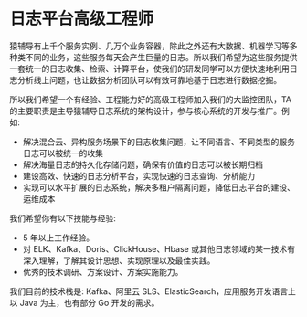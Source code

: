 # 日志平台高级工程师

猿辅导有上千个服务实例、几万个业务容器，除此之外还有大数据、机器学习等多种类不同的业务，这些服务每天会产生巨量的日志。所以我们希望为这些服务提供一套统一的日志收集、检索、计算平台，使我们的研发同学可以方便快速地利用日志分析线上问题，也让数据分析团队可以有效可靠地基于日志进行数据挖掘。

所以我们希望一个有经验、工程能力好的高级工程师加入我们的大监控团队，TA 的主要职责是主导猿辅导日志系统的架构设计，参与核心系统的开发与推广。例如:

* 解决混合云、异构服务场景下的日志收集问题，让不同语言、不同类型的服务日志可以被统一的收集
* 解决海量日志的持久化存储问题，确保有价值的日志可以被长期归档
* 建设高效、快速的日志分析平台，实现快速的日志查询、分析能力
* 实现可以水平扩展的日志系统，解决多租户隔离问题，降低日志平台的建设、运维成本

我们希望你有以下技能与经验:

* 5 年以上工作经验。
* 对 ELK、Kafka、Doris、ClickHouse、Hbase 或其他日志领域的某一技术有深入理解，了解其设计思想、实现原理以及最佳实践。
* 优秀的技术调研、方案设计、方案实施能力。

我们目前的技术栈是: Kafka、阿里云 SLS、ElasticSearch，应用服务开发语言上以 Java 为主，也有部分 Go 开发的需求。
